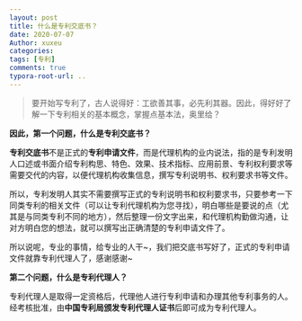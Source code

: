 ```yaml
---
layout: post
title: 什么是专利交底书？
date: 2020-07-07
Author: xuxeu
categories: 
tags: [专利]
comments: true
typora-root-url: ..
---
```


> 要开始写专利了，古人说得好：工欲善其事，必先利其器。因此，得好好了解一下专利相关的基本概念，掌握点基本法，奥里给？

**因此，第一个问题，什么是专利交底书？**

**专利交底书**不是正式的**专利申请文件**，而是代理机构的业内说法，指的是专利发明人口述或书面介绍专利构思、特色、效果、技术指标、应用前景、专利权利要求等需要交代的内容，以便代理机构收集信息，撰写专利说明书、权利要求书等文件。

所以，专利发明人其实不需要撰写正式的专利说明书和权利要求书，只要参考一下同类专利的相关文件（可以让专利代理机构为您寻找），明白哪些是要说的点（尤其是与同类专利不同的地方），然后整理一份文字出来，和代理机构勤做沟通，让对方明白您的想法，就可以撰写出正确清楚的专利申请文件了。

所以说呢，专业的事情，给专业的人干~，我们把交底书写好了，正式的专利申请文件就靠专利代理人了，感谢感谢~

**第二个问题，什么是专利代理人？**

专利代理人是取得一定资格后，代理他人进行专利申请和办理其他专利事务的人。经考核批准，由**中国专利局颁发专利代理人证书**后即可成为专利代理人。